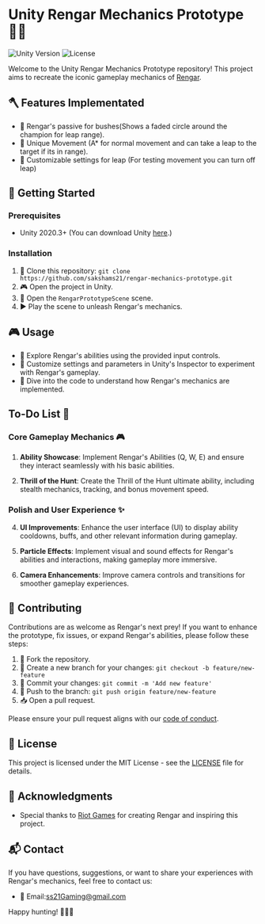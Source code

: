 # Unity Rengar Mechanics Prototype 🐱‍👤

![Unity Version](https://img.shields.io/badge/Unity-2020.3%2B-blue.svg)
![License](https://img.shields.io/badge/License-MIT-green.svg)

Welcome to the Unity Rengar Mechanics Prototype repository! This project aims to recreate the iconic gameplay mechanics of [Rengar](https://www.leagueoflegends.com/en-us/champions/rengar/).

## 🪓 Features Implementated

- 🌲 Rengar's passive for bushes(Shows a faded circle around the champion for leap range).
- 🐾 Unique Movement (A* for normal movement and can take a leap to the target if its in range).
- 🌟 Customizable settings for leap (For testing movement you can turn off leap)

## 🚀 Getting Started

### Prerequisites

- Unity 2020.3+ (You can download Unity [here](https://unity.com/).)

### Installation

1. 🧪 Clone this repository: `git clone https://github.com/sakshams21/rengar-mechanics-prototype.git`
2. 🎮 Open the project in Unity.
3. 🌠 Open the `RengarPrototypeScene` scene.
4. ▶️ Play the scene to unleash Rengar's mechanics.

## 🎮 Usage

- 🐾 Explore Rengar's abilities using the provided input controls.
- 🏹 Customize settings and parameters in Unity's Inspector to experiment with Rengar's gameplay.
- 📜 Dive into the code to understand how Rengar's mechanics are implemented.

## To-Do List 📝

### Core Gameplay Mechanics 🎮

1. **Ability Showcase**: Implement Rengar's Abilities (Q, W, E) and ensure they interact seamlessly with his basic abilities.

2. **Thrill of the Hunt**: Create the Thrill of the Hunt ultimate ability, including stealth mechanics, tracking, and bonus movement speed.

### Polish and User Experience ✨

4. **UI Improvements**: Enhance the user interface (UI) to display ability cooldowns, buffs, and other relevant information during gameplay.

5. **Particle Effects**: Implement visual and sound effects for Rengar's abilities and interactions, making gameplay more immersive.

6. **Camera Enhancements**: Improve camera controls and transitions for smoother gameplay experiences.
   
## 🤝 Contributing

Contributions are as welcome as Rengar's next prey! If you want to enhance the prototype, fix issues, or expand Rengar's abilities, please follow these steps:

1. 🍴 Fork the repository.
2. 🌿 Create a new branch for your changes: `git checkout -b feature/new-feature`
3. 🚀 Commit your changes: `git commit -m 'Add new feature'`
4. 🚧 Push to the branch: `git push origin feature/new-feature`
5. 📥 Open a pull request.

Please ensure your pull request aligns with our [code of conduct](CODE_OF_CONDUCT.md).

## 📜 License

This project is licensed under the MIT License - see the [LICENSE](LICENSE) file for details.

## 🙏 Acknowledgments

- Special thanks to [Riot Games](https://www.riotgames.com/) for creating Rengar and inspiring this project.

## 📬 Contact

If you have questions, suggestions, or want to share your experiences with Rengar's mechanics, feel free to contact us:

- 📧 Email:ss21Gaming@gmail.com

Happy hunting! 🐱‍👤🌲
